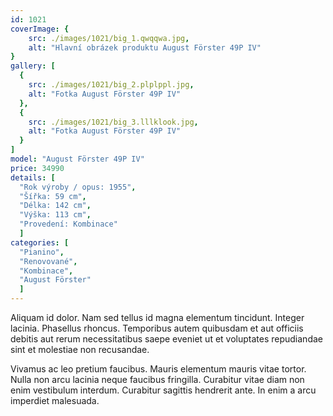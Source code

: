 ```yaml
---
id: 1021
coverImage: {
    src: ./images/1021/big_1.qwqqwa.jpg,
    alt: "Hlavní obrázek produktu August Förster 49P IV"
}
gallery: [
  {
    src: ./images/1021/big_2.plplppl.jpg,
    alt: "Fotka August Förster 49P IV"
  },
  {
    src: ./images/1021/big_3.lllklook.jpg,
    alt: "Fotka August Förster 49P IV"
  }
]
model: "August Förster 49P IV"
price: 34990
details: [
  "Rok výroby / opus: 1955",
  "Šířka: 59 cm",
  "Délka: 142 cm",
  "Výška: 113 cm",
  "Provedení: Kombinace"
  ]
categories: [
  "Pianino",
  "Renovované",
  "Kombinace",
  "August Förster"
  ]
---
```


Aliquam id dolor. Nam sed tellus id magna elementum tincidunt. Integer lacinia. Phasellus rhoncus. Temporibus autem quibusdam et aut officiis debitis aut rerum necessitatibus saepe eveniet ut et voluptates repudiandae sint et molestiae non recusandae.

Vivamus ac leo pretium faucibus. Mauris elementum mauris vitae tortor. Nulla non arcu lacinia neque faucibus fringilla. Curabitur vitae diam non enim vestibulum interdum. Curabitur sagittis hendrerit ante. In enim a arcu imperdiet malesuada.